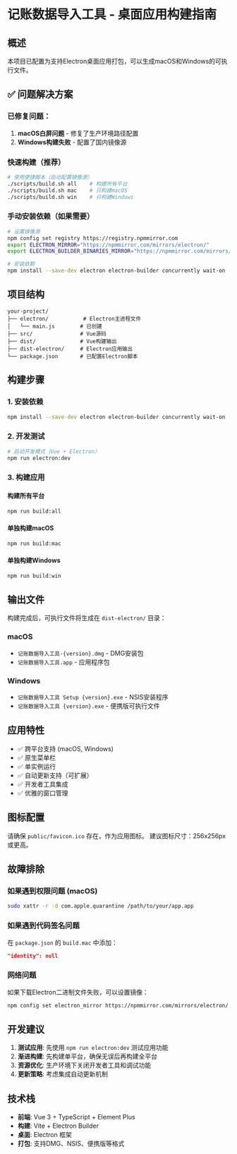 # 记账数据导入工具 - 桌面应用构建指南

## 概述
本项目已配置为支持Electron桌面应用打包，可以生成macOS和Windows的可执行文件。

## ✅ 问题解决方案

### 已修复问题：
1. **macOS白屏问题** - 修复了生产环境路径配置
2. **Windows构建失败** - 配置了国内镜像源

### 快速构建（推荐）
```bash
# 使用便捷脚本（自动配置镜像源）
./scripts/build.sh all    # 构建所有平台
./scripts/build.sh mac    # 只构建macOS
./scripts/build.sh win    # 只构建Windows
```

### 手动安装依赖（如果需要）
```bash
# 设置镜像源
npm config set registry https://registry.npmmirror.com
export ELECTRON_MIRROR="https://npmmirror.com/mirrors/electron/"
export ELECTRON_BUILDER_BINARIES_MIRROR="https://npmmirror.com/mirrors/electron-builder-binaries/"

# 安装依赖
npm install --save-dev electron electron-builder concurrently wait-on
```

## 项目结构
```
your-project/
├── electron/           # Electron主进程文件
│   └── main.js        # 已创建
├── src/               # Vue源码
├── dist/              # Vue构建输出
├── dist-electron/     # Electron应用输出
└── package.json       # 已配置Electron脚本
```

## 构建步骤

### 1. 安装依赖
```bash
npm install --save-dev electron electron-builder concurrently wait-on
```

### 2. 开发测试
```bash
# 启动开发模式（Vue + Electron）
npm run electron:dev
```

### 3. 构建应用

#### 构建所有平台
```bash
npm run build:all
```

#### 单独构建macOS
```bash
npm run build:mac
```

#### 单独构建Windows
```bash
npm run build:win
```

## 输出文件

构建完成后，可执行文件将生成在 `dist-electron/` 目录：

### macOS
- `记账数据导入工具-{version}.dmg` - DMG安装包
- `记账数据导入工具.app` - 应用程序包

### Windows
- `记账数据导入工具 Setup {version}.exe` - NSIS安装程序
- `记账数据导入工具 {version}.exe` - 便携版可执行文件

## 应用特性

- ✅ 跨平台支持 (macOS, Windows)
- ✅ 原生菜单栏
- ✅ 单实例运行
- ✅ 自动更新支持（可扩展）
- ✅ 开发者工具集成
- ✅ 优雅的窗口管理

## 图标配置

请确保 `public/favicon.ico` 存在，作为应用图标。
建议图标尺寸：256x256px 或更高。

## 故障排除

### 如果遇到权限问题 (macOS)
```bash
sudo xattr -r -d com.apple.quarantine /path/to/your/app.app
```

### 如果遇到代码签名问题
在 `package.json` 的 `build.mac` 中添加：
```json
"identity": null
```

### 网络问题
如果下载Electron二进制文件失败，可以设置镜像：
```bash
npm config set electron_mirror https://npmmirror.com/mirrors/electron/
```

## 开发建议

1. **测试应用**: 先使用 `npm run electron:dev` 测试应用功能
2. **渐进构建**: 先构建单平台，确保无误后再构建全平台  
3. **资源优化**: 生产环境下关闭开发者工具和调试功能
4. **更新策略**: 考虑集成自动更新机制

## 技术栈

- **前端**: Vue 3 + TypeScript + Element Plus
- **构建**: Vite + Electron Builder
- **桌面**: Electron 框架
- **打包**: 支持DMG、NSIS、便携版等格式 